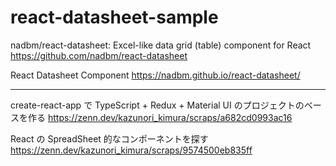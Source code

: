 # react-datasheet-sample

nadbm/react-datasheet: Excel-like data grid (table) component for React
https://github.com/nadbm/react-datasheet

React Datasheet Component
https://nadbm.github.io/react-datasheet/

---

create-react-app で TypeScript + Redux + Material UI のプロジェクトのベースを作る
https://zenn.dev/kazunori_kimura/scraps/a682cd0993ac16

React の SpreadSheet 的なコンポーネントを探す
https://zenn.dev/kazunori_kimura/scraps/9574500eb835ff
